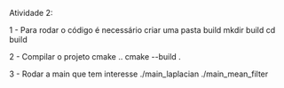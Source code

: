 Atividade 2:

1 - Para rodar o código é necessário criar uma pasta build
mkdir build
cd build

2 - Compilar o projeto 
cmake ..
cmake --build .

3 - Rodar a main que tem interesse 
./main_laplacian 
./main_mean_filter